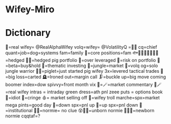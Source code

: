 # Wifey-Miro

# Dictionary

👸=real wifey= @RealAlphaWifey
volq=wifey= @VolatilityQ =🐷👸
cq=chief quant=job=dog=systems
fam=family
🐷=core positions=fam
🐟🦐🐙🦞🦑🦪🍣🦀=hedged
🦔🐷=hedged pig portfolio
🚬=over leveraged
🐰=risk on portfolio
🐒=beta=buy&hold
🦆=thematic investing
🌴=jungle=market
🐗=volq og=solo jungle warrior
👶🐷=piglet=just started pig 
wifey 3x=levered tactical trades
🛒=big loss=carted
🪦=Ironed out=margin call
🗜=buckle up=big move coming
boomer index=dow
spivvy=front month vix
🔮=🪄=market commentary
🖤🪄=real wifey
intras = intraday
green dress=ath pnl
zeee puts = options book
🍩=idiot
🍔=cringe
🩸= market selling off
🧌=wifey troll
marche=spx=market
mega pints=good day
🥩=down spx=pnl up
🥦=up spx=pnl down
🐳=institutional
😵‍💫=normie= no clue
😵😵‍💫=unborn normie
👶😵‍💫=newborn normie
cqqtaf=?
